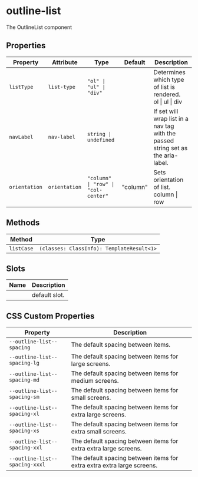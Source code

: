 # outline-list

The OutlineList component

## Properties

| Property      | Attribute     | Type                                | Default  | Description                                      |
|---------------|---------------|-------------------------------------|----------|--------------------------------------------------|
| `listType`    | `list-type`   | `"ol" \| "ul" \| "div"`             |          | Determines which type of list is rendered.<br />ol \| ul \| div |
| `navLabel`    | `nav-label`   | `string \| undefined`               |          | If set will wrap list in a nav tag<br />with the passed string set as the aria-label. |
| `orientation` | `orientation` | `"column" \| "row" \| "col-center"` | "column" | Sets orientation of list.<br />column \| row     |

## Methods

| Method     | Type                                      |
|------------|-------------------------------------------|
| `listCase` | `(classes: ClassInfo): TemplateResult<1>` |

## Slots

| Name | Description   |
|------|---------------|
|      | default slot. |

## CSS Custom Properties

| Property                       | Description                                      |
|--------------------------------|--------------------------------------------------|
| `--outline-list--spacing`      | The default spacing between items.               |
| `--outline-list--spacing-lg`   | The default spacing between items for large screens. |
| `--outline-list--spacing-md`   | The default spacing between items for medium screens. |
| `--outline-list--spacing-sm`   | The default spacing between items for small screens. |
| `--outline-list--spacing-xl`   | The default spacing between items for extra large screens. |
| `--outline-list--spacing-xs`   | The default spacing between items for extra small screens. |
| `--outline-list--spacing-xxl`  | The default spacing between items for extra extra large screens. |
| `--outline-list--spacing-xxxl` | The default spacing between items for extra extra extra large screens. |
